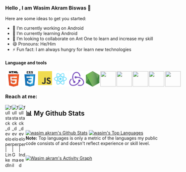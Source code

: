 ### Hello , I am Wasim Akram Biswas 👋



Here are some ideas to get you started:

- 🔭 I’m currently working on Android 
- 🌱 I’m currently learning Android
- 👯 I’m looking to collaborate on Ant One to learn and increase my skill
- 😄 Pronouns: He/Him
- ⚡ Fun fact: I am always hungry for learn new technologies
 

#### Language and tools
<div style="display:flex; flex-direction:row;">
<img style="margin-left:2px" src="https://raw.githubusercontent.com/github/explore/80688e429a7d4ef2fca1e82350fe8e3517d3494d/topics/html/html.png" width="50" height="50"/>
<img style="margin-left:2px" src="https://raw.githubusercontent.com/github/explore/80688e429a7d4ef2fca1e82350fe8e3517d3494d/topics/css/css.png" width="50" height="50"/>
 <img style="margin-left:2px" src="https://raw.githubusercontent.com/github/explore/80688e429a7d4ef2fca1e82350fe8e3517d3494d/topics/javascript/javascript.png" width="45" height="45"/>
 <img style="margin-left:2px" src="https://raw.githubusercontent.com/github/explore/80688e429a7d4ef2fca1e82350fe8e3517d3494d/topics/react/react.png" width="50" height="50"/>
 <img style="margin-left:2px" src="https://raw.githubusercontent.com/github/explore/80688e429a7d4ef2fca1e82350fe8e3517d3494d/topics/redux/redux.png" width="50" height="50"/>
 <img style="margin-left:2px" src="https://raw.githubusercontent.com/github/explore/80688e429a7d4ef2fca1e82350fe8e3517d3494d/topics/nodejs/nodejs.png" width="50" height="50"/>
 <img src="https://cdn.worldvectorlogo.com/logos/postgresql.svg" width="50" height="50"/>
 <img style="margin-left:2px" src="https://cdn.worldvectorlogo.com/logos/mongodb.svg" width="50" height="50"/>
 <img style="margin-left:2px" src="https://cdn.worldvectorlogo.com/logos/java.svg" width="50" height="50"/>
 <img style="margin-left:2px" src="https://upload.wikimedia.org/wikipedia/commons/archive/3/35/20190417225046%21The_C_Programming_Language_logo.svg" width="50" height="50"/>
 <img style="margin-left:3px" src="https://cdn.worldvectorlogo.com/logos/git-icon.svg" width="50" height="50"/>
</div>

### Reach at me:
[<img align="left" alt="fullstack_developer | LinkedIn" width="22px" src="https://cdn.jsdelivr.net/npm/simple-icons@v3/icons/linkedin.svg" />](https://www.linkedin.com/in/wasim-akram-biswas-753b77204/)
[<img align="left" alt="fullstack_developer | Gmail" width="22px" src="https://cdn.jsdelivr.net/npm/simple-icons@v3/icons/gmail.svg" />](mailto:wasimakram15185@gmail.com)
[<img align="left" alt="fullstack_developer | Indeed" width="22px" src="https://cdn.jsdelivr.net/npm/simple-icons@v3/icons/indeed.svg" />](https://my.indeed.com/p/wasima-9gx00ln/profile)
 
 
 ## 📊 My Github Stats

  <br/>
    <a href="https://github.com/wasim15185/github-readme-stats"><img alt="wasim akram's Github Stats" src="https://github-readme-stats.vercel.app/api?username=wasim15185&show_icons=true&count_private=true&theme=react&hide_border=true&bg_color=0D1117" /></a>
  <a href="https://github.com/wasim15185/github-readme-stats"><img alt="wasim's Top Languages" src="https://github-readme-stats.vercel.app/api/top-langs/?username=wasim15185&langs_count=8&count_private=true&layout=compact&theme=react&hide_border=true&bg_color=0D1117" /></a>
  <br/>
  <b>Note:</b> Top languages is only a metric of the languages my public code consists of and doesn't reflect experience or skill level.


<br/>
<br/>

<a href="https://github.com/wasim15185/github-readme-activity-graph"><img alt="Wasim akram's Activity Graph" src="https://activity-graph.herokuapp.com/graph?username=wasim15185&bg_color=0D1117&color=5BCDEC&line=5BCDEC&point=FFFFFF&hide_border=true" /></a>

<br/>
<br/>
